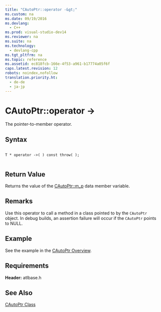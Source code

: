 ```yaml
---
title: "CAutoPtr::operator -&gt;"
ms.custom: na
ms.date: 09/19/2016
ms.devlang: 
  - C++
ms.prod: visual-studio-dev14
ms.reviewer: na
ms.suite: na
ms.technology: 
  - devlang-cpp
ms.tgt_pltfrm: na
ms.topic: reference
ms.assetid: ec818fcb-166e-4f53-a961-b17774a05f6f
caps.latest.revision: 12
robots: noindex,nofollow
translation.priority.ht: 
  - de-de
  - ja-jp
---
```

# CAutoPtr::operator -&gt;
The pointer-to-member operator.  
  
## Syntax  
  
```  
  
T * operator ->( ) const throw( );  
  
```  
  
## Return Value  
 Returns the value of the [CAutoPtr::m_p](../vs140/CAutoPtr--m_p.md) data member variable.  
  
## Remarks  
 Use this operator to call a method in a class pointed to by the `CAutoPtr` object. In debug builds, an assertion failure will occur if the `CAutoPtr` points to NULL.  
  
## Example  
 See the example in the [CAutoPtr Overview](../vs140/CAutoPtr-Class.md).  
  
## Requirements  
 **Header:** atlbase.h  
  
## See Also  
 [CAutoPtr Class](../vs140/CAutoPtr-Class.md)